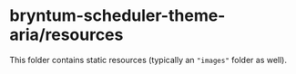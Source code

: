 # bryntum-scheduler-theme-aria/resources

This folder contains static resources (typically an `"images"` folder as well).